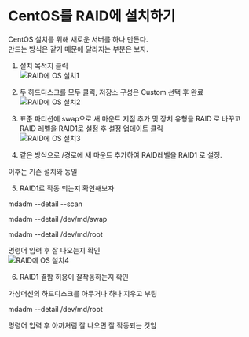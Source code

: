 # CentOS를 RAID에 설치하기
CentOS 설치를 위해 새로운 서버를 하나 만든다.<br>
만드는 방식은 같기 때문에 달라지는 부분은 보자.<bt>

1. 설치 목적지 클릭<br>
  ![RAID에 OS 설치1](https://user-images.githubusercontent.com/92290312/190901373-afdf1c45-0fd6-4d58-a134-953e6e32bec0.png)

2. 두 하드디스크를 모두 클릭, 저장소 구성은 Custom 선택 후 완료<br>
![RAID에 OS 설치2](https://user-images.githubusercontent.com/92290312/190901375-248ff3be-81b5-404f-9fa5-27131cd7398e.png)

3. 표준 파티션에 swap으로 새 마운트 지점 추가 및 장치 유형을 RAID 로 바꾸고 RAID 레벨을 RAID1로 설정 후 설정 업데이트 클릭<br>
![RAID에 OS 설치3](https://user-images.githubusercontent.com/92290312/190901388-acc913f2-bbbf-4b73-b2f0-727eac622c02.png)

4. 같은 방식으로 /경로에 새 마운트 추가하여 RAID레벨을 RAID1 로 설정.

이후는 기존 설치와 동일

5. RAID1로 작동 되는지 확인해보자

mdadm --detail --scan

mdadm --detail /dev/md/swap

mdadm --detail /dev/md/root

명령어 입력 후 잘 나오는지 확인<br>
![RAID에 OS 설치4](https://user-images.githubusercontent.com/92290312/190901386-d5d734fa-59eb-48de-999d-9f417b0ab99f.png)

6. RAID1 결함 허용이 잘작동하는지 확인

가상머신의 하드디스크를 아무거나 하나 지우고 부팅

mdadm --detail /dev/md/root

명령어 입력 후 아까처럼 잘 나오면 잘 작동되는 것임
